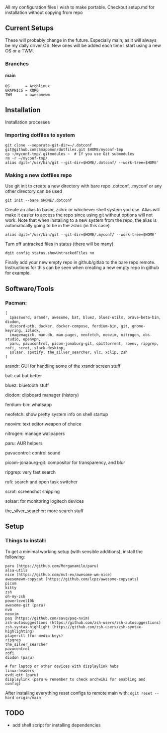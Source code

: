 All my configuration files I wish to make portable.
Checkout setup.md for installation without copying from repo

## Current Setups
These will probably change in the future.
Especially main, as it will always be my daily driver OS.
New ones will be added each time I start using a new OS or a TWM.


### Branches
#### main
```
OS       = Archlinux
GRAPHICS = XORG
TWM      = awesomewm
```


## Installation
Installation processes
### Importing dotfiles to system
```console
git clone --separate-git-dir=~/.dotconf git@github.com:Smapomon/dotfiles.git $HOME/myconf-tmp
cp ~/myconf-tmp/.gitmodules ~  # If you use Git submodules
rm -r ~/myconf-tmp/
alias dgit='/usr/bin/git --git-dir=$HOME/.dotconf/ --work-tree=$HOME'
```

### Making a new dotfiles repo
Use git init to create a new directory with bare repo
.dotconf, .myconf or any other directory can be used
```console
git init --bare $HOME/.dotconf
```

Create an alias to bashr, zshrc or whichever shell system you use.
Alias will make it easier to access the repo since using git without options will not work.
Note that when installing to a new system from the repo, the alias is automatically going to be in the zshrc (in this case).
```
alias dgit='/usr/bin/git --git-dir=$HOME/.myconf/ --work-tree=$HOME'
```

Turn off untracked files in status (there will be many)
```console
dgit config status.showUntrackedFiles no
```

Finally add your new empty repo in github/gitlab to the bare repo remote.
Instructions for this can be seen when creating a new empty repo in github for example.


## Software/Tools
### Pacman:
```
[
  1password, arandr, awesome, bat, bluez, bluez-utils, brave-beta-bin, diodon,
  discord-ptb, docker, docker-compose, ferdium-bin, git, gnome-keyring, i3lock,
  imagemagick, man-db, man-pages, neofetch, neovim, nitrogen, obs-studio, openvpn,
  paru, pavucontrol, picom-jonaburg-git, qbittorrent, rbenv, ripgrep, rofi, scrot, slack-desktop,
  solaar, spotify, the_silver_searcher, vlc, xclip, zsh
]
```

arandr:              GUI for handling some of the xrandr screen stuff

bat:                 cat but better

bluez:               bluetooth stuff

diodon:              clipboard manager (history)

ferdium-bin:         whatsapp

neofetch:            show pretty system info on shell startup

neovim:              text editor weapon of choice

nitrogen:            manage wallpapers

paru:                AUR helpers

pavucontrol:         control sound

picom-jonaburg-git:  compositor for transparency, and blur

ripgrep:             very fast search

rofi:                search and open task switcher

scrot:               screenshot snipping

solaar:              for monitoring logitech devices

the_silver_searcher: more search stuff

## Setup
### Things to install:
To get a minimal working setup (with sensible additions), install the following:
```
paru (https://github.com/Morganamilo/paru)
alsa-utils
nice (https://github.com/mut-ex/awesome-wm-nice)
awesomewm-copycat (https://github.com/lcpz/awesome-copycats)
picom
kitty
zsh
oh-my-zsh
powerlevel10k
awesome-git (paru)
nvm
neovim
paq (https://github.com/savq/paq-nvim)
zsh-autosuggestions (https://github.com/zsh-users/zsh-autosuggestions)
zsh-syntax-highlight (https://github.com/zsh-users/zsh-syntax-highlighting)
playerctl (for media keys)
ripgrep
the_silver_searcher
pavucontrol
rofi
diodon (paru)

# for laptop or other devices with displaylink hubs
linux-headers
evdi-git (paru)
displaylink (paru & remember to check archwiki for enabling and config)

```

After installing everything reset configs to remote main with:
`dgit reset --hard origin/main`


## TODO
- add shell script for installing dependencies

